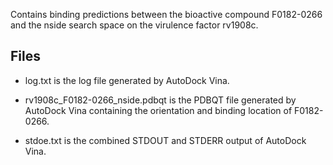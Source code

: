Contains binding predictions between the bioactive compound F0182-0266 and the nside search space on the virulence factor rv1908c.

## Files

- log.txt is the log file generated by AutoDock Vina.

- rv1908c_F0182-0266_nside.pdbqt is the PDBQT file generated by AutoDock Vina containing the orientation and binding location of F0182-0266.

- stdoe.txt is the combined STDOUT and STDERR output of AutoDock Vina.

